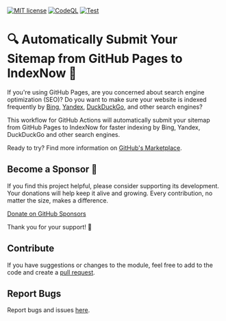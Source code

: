 [![MIT license](https://img.shields.io/static/v1?label=license&message=MIT&color=blue)](https://github.com/jakob-bagterp/index-now-submit-sitemap-gh-pages-action/blob/master/LICENSE.md)
[![CodeQL](https://github.com/jakob-bagterp/index-now-submit-sitemap-gh-pages-action/actions/workflows/codeql.yml/badge.svg)](https://github.com/jakob-bagterp/index-now-submit-sitemap-gh-pages-action/actions/workflows/codeql.yml)
[![Test](https://github.com/jakob-bagterp/index-now-submit-sitemap-gh-pages-action/actions/workflows/test.yml/badge.svg)](https://github.com/jakob-bagterp/index-now-submit-sitemap-gh-pages-action/actions/workflows/test.yml)

# 🔍 Automatically Submit Your Sitemap from GitHub Pages to IndexNow 🔎
If you're using GitHub Pages, are you concerned about search engine optimization (SEO)? Do you want to make sure your website is indexed frequently by [Bing](https://www.bing.com/indexnow), [Yandex](https://yandex.com/indexnow), [DuckDuckGo](https://duckduckgo.com/), and other search engines?

This workflow for GitHub Actions will automatically submit your sitemap from GitHub Pages to IndexNow for faster indexing by Bing, Yandex, DuckDuckGo and other search engines.

Ready to try? Find more information on [GitHub's Marketplace](https://github.com/marketplace/actions/index-now-submit-sitemap-gh-pages-action).

## Become a Sponsor 🏅
If you find this project helpful, please consider supporting its development. Your donations will help keep it alive and growing. Every contribution, no matter the size, makes a difference.

[Donate on GitHub Sponsors](https://github.com/sponsors/jakob-bagterp)

Thank you for your support! 🙌

## Contribute
If you have suggestions or changes to the module, feel free to add to the code and create a [pull request](https://github.com/jakob-bagterp/index-now-submit-sitemap-gh-pages-action/pulls).

## Report Bugs
Report bugs and issues [here](https://github.com/jakob-bagterp/index-now-submit-sitemap-gh-pages-action/issues).
